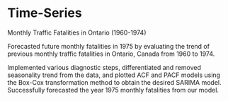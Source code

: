 # Time-Series
Monthly Traffic Fatalities in Ontario (1960-1974)

Forecasted future monthly fatalities in 1975 by evaluating the trend of previous monthly traffic fatalities in Ontario, Canada from 1960 to 1974.

Implemented various diagnostic steps, differentiated and removed seasonality trend from the data, and plotted ACF and PACF models using the Box-Cox transformation method to obtain the desired SARIMA model. Successfully forecasted the year 1975 monthly fatalities from our model.
